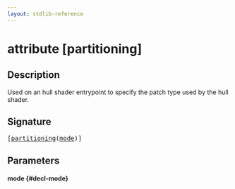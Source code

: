 ```yaml
---
layout: stdlib-reference
---
```


# attribute [partitioning]

## Description

Used on an hull shader entrypoint to specify the patch type used by the hull shader.

## Signature

<pre>
[<a href="/stdlib-reference/attributes/partitioning">partitioning</a>(<a href="/stdlib-reference/attributes/partitioning#decl-mode" class="code_param">mode</a>)]
</pre>

## Parameters

#### mode {#decl-mode}


